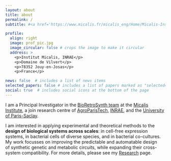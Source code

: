 ```yaml
---
layout: about
title: about
permalink: /
subtitle: #<a href='https://www.micalis.fr/micalis_eng/Home/Micalis-Institute/'>Micalis Institute</a>. #Address. Contacts. Moto. Etc.

profile:
  align: right
  image: prof_pic.jpg
  image_circular: false # crops the image to make it circular
  address: >
    <p>Institut Micalis, INRAE</p>
    <p>Domaine de Vilvert</p>
    <p>78352 Jouy-en-Josas</p>
    <p>France</p>

news: false  # includes a list of news items
selected_papers: false # includes a list of papers marked as "selected={true}"
social: true  # includes social icons at the bottom of the page
---
```


I am a Principal Investigator in the <a href='https://www.micalis.fr/micalis_eng/Poles-and-teams/Pole-Systems-and-Synthetic-Microbiology/Metabolic-Engineering-by-Retro-Synthesis-Jean-Loup-Faulon'>BioRetroSynth team</a> at the <a href='https://www.micalis.fr/micalis_eng/Home/Micalis-Institute/'>Micalis Institute</a>, a join research centre of <a href='https://www.agroparistech.fr/en'>AgroParisTech</a>, <a href='https://www.inrae.fr/en'>INRAE</a>, and the <a href='https://www.universite-paris-saclay.fr/en'>University of Paris-Saclay</a>.

I am interested in applying experimental and theoretical methods to the <b>design of biological systems across scales</b>: in cell-free expression systems, in bacterial cells of diverse species, and in bacterial co-cultures. My work focusses on improving the predictable and automatable design of synthetic genetic and metabolic circuits, while expanding their cross-system compatibility. For more details, please see my <a href='/research'>Research</a> page.
